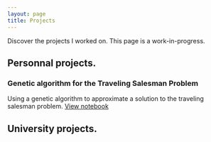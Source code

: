 ```yaml
---
layout: page
title: Projects
---
```


Discover the projects I worked on.
This page is a work-in-progress.

## Personnal projects.

### Genetic algorithm for the Traveling Salesman Problem

Using a genetic algorithm to approximate a solution to the traveling salesman problem.
[View notebook](https://github.com/jldiazthiele/ga-tsp/blob/main/ga_tsp.ipynb)

## University projects.
